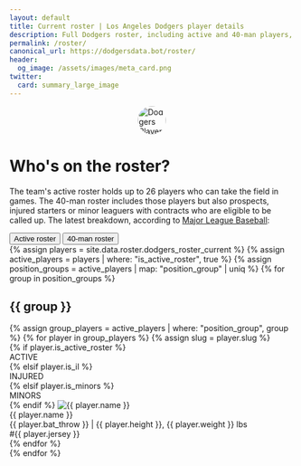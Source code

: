 ```yaml
---
layout: default
title: Current roster | Los Angeles Dodgers player details
description: Full Dodgers roster, including active and 40-man players, with photos and details.
permalink: /roster/
canonical_url: https://dodgersdata.bot/roster/
header:
  og_image: /assets/images/meta_card.png
twitter:
  card: summary_large_image
---
```


<div class="container">
  <div class="minimal-header">
    <img src="{{ '/data/roster/avatars/placeholder-avatar.png' | absolute_url }}" alt="Dodgers Player" style="width: 50px; height: 50px; display: block; margin: 0 auto 20px auto; border-radius: 50%;" />
    <h1 class="minimal-headline">Who's on the roster?</h1>
    <p class="minimal-subhead">The team's active roster holds up to 26 players who can take the field in games. The 40-man roster includes those players but also prospects, injured starters or minor leaguers with contracts who are eligible to be called up. The latest breakdown, according to <a href="https://www.mlb.com/dodgers/roster">Major League Baseball</a>: </p>
  </div>

  <div class="tabs" id="roster-tabs">
    <button class="button-custom" data-tab="active">Active roster</button>
    <button class="button-custom" data-tab="forty">40-man roster</button>
  </div>

  <div id="roster-active" class="roster-tab-content">
    {% assign players = site.data.roster.dodgers_roster_current %}
    {% assign active_players = players | where: "is_active_roster", true %}
    {% assign position_groups = active_players | map: "position_group" | uniq %}
    {% for group in position_groups %}
      <h2 class="stat-group">{{ group }}</h2>
      <div class="roster-grid">
        {% assign group_players = active_players | where: "position_group", group %}
        {% for player in group_players %}
          {% assign slug = player.slug %}
          <div class="stat-card player-card">
            {% if player.is_active_roster %}
              <div class="player-flag player-flag-active">ACTIVE</div>
            {% elsif player.is_il %}
              <div class="player-flag player-flag-injured">INJURED</div>
            {% elsif player.is_minors %}
              <div class="player-flag player-flag-minors">MINORS</div>
            {% endif %}
            <img src="{{ '/data/roster/avatars/' | append: player.slug | append: '.png' | absolute_url }}" alt="{{ player.name }}" class="player-avatar" onerror="this.onerror=null;this.src='{{ '/data/roster/avatars/placeholder-avatar.png' | absolute_url }}';" />
            <div class="player-name">{{ player.name }}</div>
            <div class="player-details">{{ player.bat_throw }} | {{ player.height }}, {{ player.weight }} lbs</div>
            <div class="player-jersey">#{{ player.jersey }}</div>
          </div>
        {% endfor %}
      </div>
    {% endfor %}
  </div>

  <div id="roster-forty" class="roster-tab-content" style="display:none;">
    {% assign forty_players = players %}
    {% assign position_groups = forty_players | map: "position_group" | uniq %}
    {% for group in position_groups %}
      <h2 class="stat-group">{{ group }}</h2>
      <div class="roster-grid">
        {% assign group_players = forty_players | where: "position_group", group %}
        {% for player in group_players %}
          {% assign slug = player.slug %}
          <div class="stat-card player-card">
            {% if player.is_active_roster %}
              <div class="player-flag player-flag-active">ACTIVE</div>
            {% elsif player.is_il %}
              <div class="player-flag player-flag-injured">INJURED</div>
            {% elsif player.is_minors %}
              <div class="player-flag player-flag-minors">MINORS</div>
            {% endif %}
            <img src="{{ '/data/roster/avatars/' | append: player.slug | append: '.png' | absolute_url }}" alt="{{ player.name }}" class="player-avatar" onerror="this.onerror=null;this.src='{{ '/data/roster/avatars/placeholder-avatar.png' | absolute_url }}';" />
            <div class="player-name">{{ player.name }}</div>
            <div class="player-details">{{ player.bat_throw }} | {{ player.height }}, {{ player.weight }} lbs</div>
            <div class="player-jersey">#{{ player.jersey }}</div>
          </div>
        {% endfor %}
      </div>
    {% endfor %}
  </div>
</div>

<script>
  document.addEventListener('DOMContentLoaded', () => {
    const tabs = document.querySelectorAll('#roster-tabs button');
    const tabContents = document.querySelectorAll('.roster-tab-content');
    const initialTab = tabs[0];

    // Set initial active state on page load
    if (initialTab) {
      initialTab.classList.add('active');
    }

    tabs.forEach(btn => {
      btn.addEventListener('click', function() {
        // Deactivate all tabs
        tabs.forEach(b => b.classList.remove('active'));
        tabContents.forEach(tc => tc.style.display = 'none');

        // Activate the clicked tab
        btn.classList.add('active');
        const targetContent = document.getElementById('roster-' + btn.dataset.tab);
        if (targetContent) {
          targetContent.style.display = 'block';
        }
      });
    });
  });
</script> 